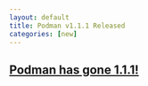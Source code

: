 ```yaml
---
layout: default
title: Podman v1.1.1 Released
categories: [new]
---
```

## [Podman has gone 1.1.1!](https://podman.io/releases/2019/03/01/podman-release-v1.1.1.html)
